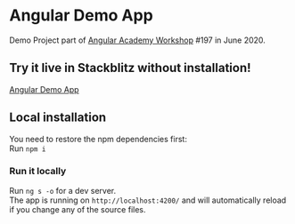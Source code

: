 # Angular Demo App

Demo Project part of <a href="https://angular.ac" target="_blank">Angular Academy Workshop</a> #197 in June 2020.

## Try it live in Stackblitz without installation!

<a href="https://stackblitz.com/github/ldex/Angular-Academy-197" target="_blank">Angular Demo App</a> 


## Local installation

You need to restore the npm dependencies first:  
Run `npm i`

### Run it locally

Run `ng s -o` for a dev server.  
The app is running on `http://localhost:4200/` and will automatically reload if you change any of the source files.